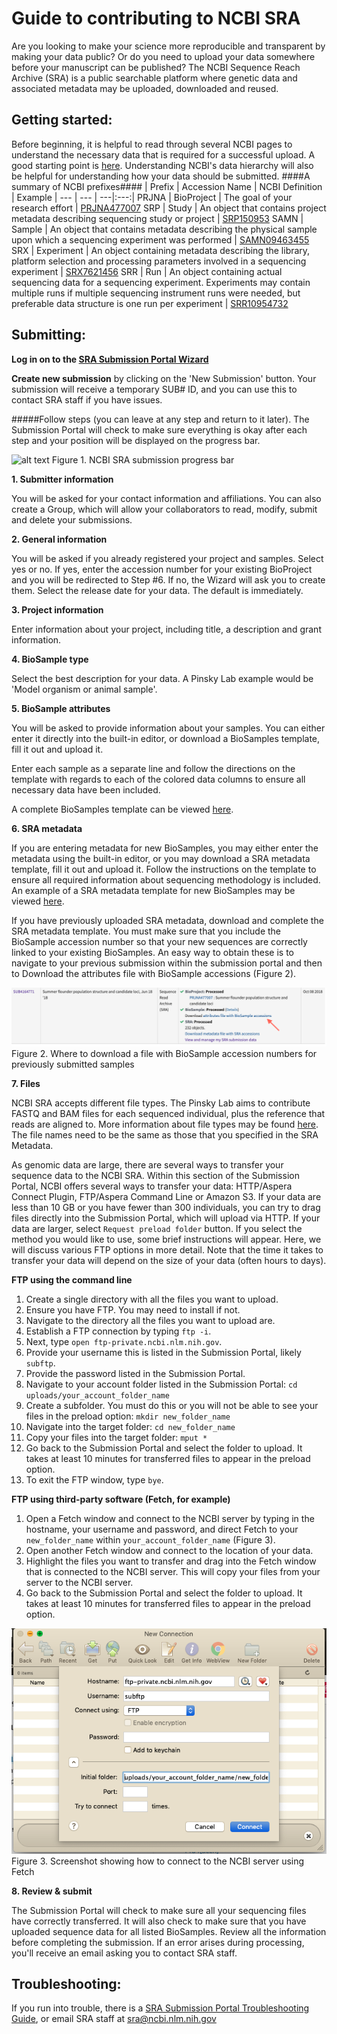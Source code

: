 # **Guide to contributing to NCBI SRA**

Are you looking to make your science more reproducible and transparent by making your data public? Or do you need to upload your data somewhere before your manuscript can be published? The NCBI Sequence Reach Archive (SRA) is a public searchable platform where genetic data and associated metadata may be uploaded, downloaded and reused.

## **Getting started**:
Before beginning, it is helpful to read through several NCBI pages to understand the necessary data that is required for a successful upload. A good starting point is [here](https://www.ncbi.nlm.nih.gov/sra/docs/submitportal/). Understanding NCBI's data hierarchy will also be helpful for understanding how your data should be submitted.
####A summary of NCBI prefixes####
| Prefix | Accession Name | NCBI Definition | Example |
--- | --- | ---|:---:|
PRJNA | BioProject | The goal of your research effort | [PRJNA477007](https://www.ncbi.nlm.nih.gov/bioproject/PRJNA477007/)
SRP | Study | An object that contains project metadata describing sequencing study or project | [SRP150953](https://trace.ncbi.nlm.nih.gov/Traces/sra/sra.cgi?study=SRP150953)
SAMN | Sample | An object that contains metadata describing the physical sample upon which a sequencing experiment was performed | [SAMN09463455](https://www.ncbi.nlm.nih.gov//biosample/SAMN09463455)
SRX | Experiment | An object containing metadata describing the library, platform selection and processing parameters involved in a sequencing experiment | [SRX7621456](https://www.ncbi.nlm.nih.gov/sra/SRX7621456[accn])
SRR | Run | An object containing actual sequencing data for a sequencing experiment. Experiments may contain multiple runs if multiple sequencing instrument runs were needed, but preferable data structure is one run per experiment | [SRR10954732](https://trace.ncbi.nlm.nih.gov/Traces/sra/?run=SRR10954732)

## **Submitting**:
**Log in on to the [SRA Submission Portal Wizard](https://submit.ncbi.nlm.nih.gov/subs/sra/)**

**Create new submission** by clicking on the 'New Submission' button. Your submission will receive a temporary SUB# ID, and you can use this to contact SRA staff if you have issues.

#####Follow steps (you can leave at any step and return to it later). The Submission Portal will check to make sure everything is okay after each step and your position will be displayed on the progress bar.

![alt text](https://www.ncbi.nlm.nih.gov/core/assets/sra/images/sra-8-steps.png) Figure 1. NCBI SRA submission progress bar

**1. Submitter information**

You will be asked for your contact information and affiliations. You can also create a Group, which will allow your collaborators to read, modify, submit and delete your submissions.

**2. General information**

You will be asked if you already registered your project and samples. Select yes or no. If yes, enter the accession number for your existing BioProject and you will be redirected to Step #6. If no, the Wizard will ask you to create them. Select the release date for your data. The default is immediately.

**3. Project information**

Enter information about your project, including title, a description and grant information.

**4. BioSample type**

Select the best description for your data. A Pinsky Lab example would be 'Model organism or animal sample'.

**5. BioSample attributes**

You will be asked to provide information about your samples. You can either enter it directly into the built-in editor, or download a BioSamples template, fill it out and upload it.

Enter each sample as a separate line and follow the directions on the template with regards to each of the colored data columns to ensure all necessary data have been included.

A complete BioSamples template can be viewed [here](https://github.com/pinskylab/SRA-submission/blob/master/PADE_NCBI_biosamples.xlsx).

**6. SRA metadata**

If you are entering metadata for new BioSamples, you may either enter the metadata using the built-in editor, or you may download a SRA metadata template, fill it out and upload it. Follow the instructions on the template to ensure all required information about sequencing methodology is included. An example of a SRA metadata template for new BioSamples may be viewed [here](https://github.com/pinskylab/SRA-submission/blob/master/SRA_metadata_PADE.xlsx).

If you have previously uploaded SRA metadata, download and complete the SRA metadata template. You must make sure that you include the BioSample accession number so that your new sequences are correctly linked to your existing BioSamples. An easy way to obtain these is to navigate to your previous submission within the submission portal and then to Download the attributes file with BioSample accessions (Figure 2).

![alt text](biosample_accessions.png) Figure 2. Where to download a file with BioSample accession numbers for previously submitted samples

**7. Files**

NCBI SRA accepts different file types. The Pinsky Lab aims to contribute FASTQ and BAM files for each sequenced individual, plus the reference that reads are aligned to. More information about file types may be found [here](https://www.ncbi.nlm.nih.gov/sra/docs/submitformats/). The file names need to be the same as those that you specified in the SRA Metadata.

As genomic data are large, there are several ways to transfer your sequence data to the NCBI SRA. Within this section of the Submission Portal, NCBI offers several ways to transfer your data: HTTP/Aspera Connect Plugin, FTP/Aspera Command Line or Amazon S3. If your data are less than 10 GB or you have fewer than 300 individuals, you can try to drag files directly into the Submission Portal, which will upload via HTTP. If your data are larger, select `Request preload folder` button. If you select the method you would like to use, some brief instructions will appear. Here, we will discuss various FTP options in more detail. Note that the time it takes to transfer your data will depend on the size of your data (often hours to days). 

**FTP using the command line**

1. Create a single directory with all the files you want to upload.
2. Ensure you have FTP. You may need to install if not.
3. Navigate to the directory all the files you want to upload are.
3. Establish a FTP connection by typing `ftp -i`.
4. Next, type `open ftp-private.ncbi.nlm.nih.gov`.
5. Provide your username this is listed in the Submission Portal, likely `subftp`.
6. Provide the password listed in the Submission Portal.
7. Navigate to your account folder listed in the Submission Portal: `cd uploads/your_account_folder_name`
8. Create a subfolder. You must do this or you will not be able to see your files in the preload option: `mkdir new_folder_name`
9. Navigate into the target folder: `cd new_folder_name`
10. Copy your files into the target folder: `mput *`
11. Go back to the Submission Portal and select the folder to upload. It takes at least 10 minutes for transferred files to appear in the preload option.
12. To exit the FTP window, type `bye`.
 	

**FTP using third-party software (Fetch, for example)**

1. Open a Fetch window and connect to the NCBI server by typing in the hostname, your username and password, and direct Fetch to your `new_folder_name`  within `your_account_folder_name` (Figure 3).
2. Open another Fetch window and connect to the location of your data.
3. Highlight the files you want to transfer and drag into the Fetch window that is connected to the NCBI server. This will copy your files from your server to the NCBI server.
4. Go back to the Submission Portal and select the folder to upload. It takes at least 10 minutes for transferred files to appear in the preload option.

![alt text](fetch.png) Figure 3. Screenshot showing how to connect to the NCBI server using Fetch

**8. Review & submit**

The Submission Portal will check to make sure all your sequencing files have correctly transferred. It will also check to make sure that you have uploaded sequence data for all listed BioSamples. Review all the information before completing the submission. If an error arises during processing, you'll receive an email asking you to contact SRA staff.

## **Troubleshooting**:
If you run into trouble, there is a [SRA Submission Portal Troubleshooting Guide](https://www.ncbi.nlm.nih.gov/sra/docs/submitspfiles), or email SRA staff at [sra@ncbi.nlm.nih.gov](sra@ncbi.nlm.nih.gov)


